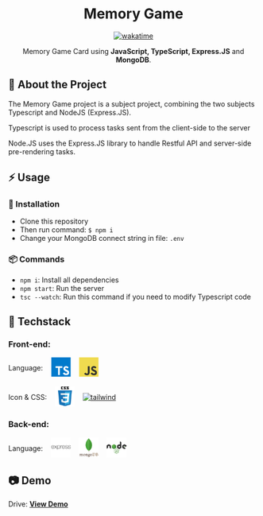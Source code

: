 <div align="center">
	<h1>Memory Game</h1>

[![wakatime](https://wakatime.com/badge/user/4233684e-fddd-4115-88f8-2bba89039fa8/project/018eae6a-8ec4-488c-bbc0-48875cd7e3bf.svg)](https://wakatime.com/badge/user/4233684e-fddd-4115-88f8-2bba89039fa8/project/018eae6a-8ec4-488c-bbc0-48875cd7e3bf)

<!-- Badges -->
<p>
Memory Game Card using <strong>JavaScript, TypeScript, Express.JS</strong> and <strong>MongoDB</strong>.
</p>

<h4>
</div>

## 🌟 About the Project

The Memory Game project is a subject project, combining the two subjects Typescript and NodeJS (Express.JS).

Typescript is used to process tasks sent from the client-side to the server

Node.JS uses the Express.JS library to handle Restful API and server-side pre-rendering tasks.

## ⚡ Usage

### 🔌 Installation

-   Clone this repository
-   Then run command: `$ npm i `
-   Change your MongoDB connect string in file: `.env`

### 📦 Commands

-   `npm i`: Install all dependencies
-   `npm start`: Run the server
-   `tsc --watch`: Run this command if you need to modify Typescript code

## 📄 Techstack

### Front-end:

<div style="display: flex; flex-direction: column; gap: 1rem">
	<div style="display: flex; align-items: center; gap: 1rem">
		Language:
		<a href="https://www.typescriptlang.org/" target="_blank" rel="noreferrer">
			<img src="https://raw.githubusercontent.com/devicons/devicon/master/icons/typescript/typescript-original.svg" alt="typescript" width="40" height="40"/>
		</a>
		<a href="https://developer.mozilla.org/en-US/docs/Web/JavaScript" target="_blank" rel="noreferrer">
			<img src="https://raw.githubusercontent.com/devicons/devicon/master/icons/javascript/javascript-original.svg" alt="javascript" width="40" height="40"/>
		</a>
	</div>
	<div style="display: flex; align-items: center; gap: 1rem">
		Icon & CSS:
		<a href="https://www.w3schools.com/css/" target="_blank" rel="noreferrer">
			<img src="https://raw.githubusercontent.com/devicons/devicon/master/icons/css3/css3-original-wordmark.svg" alt="css3" width="40" height="40"/>
		</a>
		<a href="https://tailwindcss.com/" target="_blank" rel="noreferrer">
			<img src="https://www.vectorlogo.zone/logos/tailwindcss/tailwindcss-icon.svg" alt="tailwind" width="40" height="40"/>
		</a>
	</div>
</div>

### Back-end:

<div style="display: flex; flex-direction: column; gap: 1rem">
	<div style="display: flex; align-items: center; gap: 1rem">
		Language:
		<a href="https://expressjs.com" target="_blank" rel="noreferrer">
			<img src="https://raw.githubusercontent.com/devicons/devicon/master/icons/express/express-original-wordmark.svg" alt="express" width="40" height="40"/>
		</a>
		<a href="https://www.mongodb.com/" target="_blank" rel="noreferrer">
			<img src="https://raw.githubusercontent.com/devicons/devicon/master/icons/mongodb/mongodb-original-wordmark.svg" alt="mongodb" width="40" height="40"/>
		</a>
		<a href="https://nodejs.org" target="_blank" rel="noreferrer">
			<img src="https://raw.githubusercontent.com/devicons/devicon/master/icons/nodejs/nodejs-original-wordmark.svg" alt="nodejs" width="40" height="40"/>
		</a>
	</div>
</div>

## 📷 Demo

Drive: <strong><a href="https://drive.google.com/drive/folders/1nF1_6WAxR6nhXmZ1wWCxLGshYpeObugm">View Demo</a></strong>
